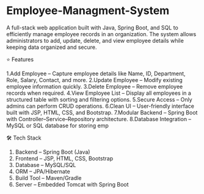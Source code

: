 # Employee-Managment-System
A full-stack web application built with Java, Spring Boot, and SQL to efficiently manage employee records in an organization. The system allows administrators to add, update, delete, and view employee details while keeping data organized and secure.


⭐ Features

1.Add Employee – Capture employee details like Name, ID, Department, Role, Salary, Contact, and more.
2.Update Employee – Modify existing employee information quickly.
3.Delete Employee – Remove employee records when required.
4.View Employee List – Display all employees in a structured table with sorting and filtering options.
5.Secure Access – Only admins can perform CRUD operations.
6.Clean UI – User-friendly interface built with JSP, HTML, CSS, and Bootstrap.
7.Modular Backend – Spring Boot with Controller–Service–Repository architecture.
8.Database Integration – MySQL or SQL database for storing emp

🛠 Tech Stack

1. Backend – Spring Boot (Java)
2. Frontend – JSP, HTML, CSS, Bootstrap
3. Database – MySQL/SQL
4. ORM – JPA/Hibernate
5. Build Tool – Maven/Gradle
6. Server – Embedded Tomcat with Spring Boot


